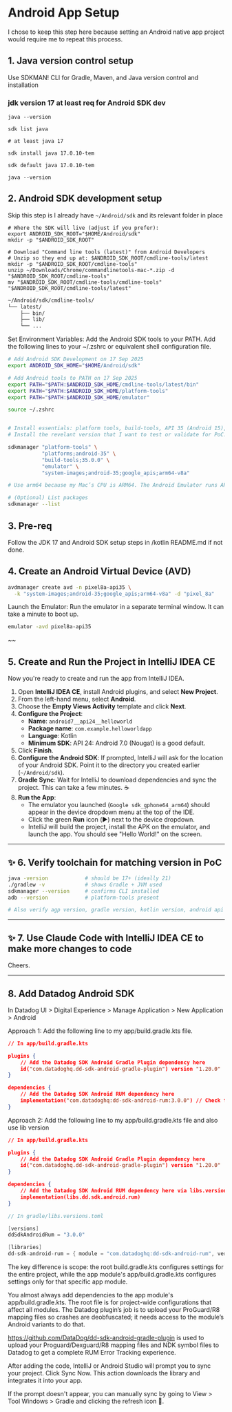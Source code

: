# Android App Setup
I chose to keep this step here because setting an Android native app project would require me to repeat this process. 

## 1. Java version control setup

Use SDKMAN! CLI for Gradle, Maven, and Java version control and installation

### jdk version 17 at least req for Android SDK dev
```
java --version

sdk list java

# at least java 17

sdk install java 17.0.10-tem

sdk default java 17.0.10-tem

java --version

```

## 2. Android SDK development setup 

Skip this step is I already have `~/Android/sdk` and its relevant folder in place

```
# Where the SDK will live (adjust if you prefer):
export ANDROID_SDK_ROOT="$HOME/Android/sdk"
mkdir -p "$ANDROID_SDK_ROOT"

# Download "Command line tools (latest)" from Android Developers
# Unzip so they end up at: $ANDROID_SDK_ROOT/cmdline-tools/latest
mkdir -p "$ANDROID_SDK_ROOT/cmdline-tools"
unzip ~/Downloads/Chrome/commandlinetools-mac-*.zip -d "$ANDROID_SDK_ROOT/cmdline-tools"
mv "$ANDROID_SDK_ROOT/cmdline-tools/cmdline-tools" "$ANDROID_SDK_ROOT/cmdline-tools/latest"
```

```bash
~/Android/sdk/cmdline-tools/
└── latest/
    ├── bin/
    ├── lib/
    └── ...
```

Set Environment Variables: Add the Android SDK tools to your PATH. Add the following lines to your ~/.zshrc or equivalent shell configuration file.
```bash
# Add Android SDK Development on 17 Sep 2025
export ANDROID_SDK_HOME="$HOME/Android/sdk"

# Add Android tools to PATH on 17 Sep 2025
export PATH="$PATH:$ANDROID_SDK_HOME/cmdline-tools/latest/bin"
export PATH="$PATH:$ANDROID_SDK_HOME/platform-tools"
export PATH="$PATH:$ANDROID_SDK_HOME/emulator"
```

```bash
source ~/.zshrc


# Install essentials: platform tools, build-tools, API 35 (Android 15), emulator, and an ARM64 system image
# Install the revelant version that I want to test or validate for PoC.

sdkmanager "platform-tools" \
           "platforms;android-35" \
           "build-tools;35.0.0" \
           "emulator" \
           "system-images;android-35;google_apis;arm64-v8a"

# Use arm64 because my Mac’s CPU is ARM64. The Android Emulator runs ARM system images natively on Apple Silicon and is much faster/stabler that way. x86_64 images are meant for Intel hosts. On Apple Silicon they rely on translation and are slower / flaky.

# (Optional) List packages
sdkmanager --list
```

## 3. Pre-req
Follow the JDK 17 and Android SDK setup steps in /kotlin README.md if not done. 

## 4. Create an Android Virtual Device (AVD)

```bash
avdmanager create avd -n pixel8a-api35 \
  -k "system-images;android-35;google_apis;arm64-v8a" -d "pixel_8a"
```

Launch the Emulator: Run the emulator in a separate terminal window. It can take a minute to boot up.

```bash
emulator -avd pixel8a-api35
```
~~

## 5. Create and Run the Project in IntelliJ IDEA CE

Now you're ready to create and run the app from IntelliJ IDEA.

1.  Open **IntelliJ IDEA CE**, install Android plugins, and select **New Project**.
2.  From the left-hand menu, select **Android**.
3.  Choose the **Empty Views Activity** template and click **Next**.
4.  **Configure the Project**:
    * **Name**: `android7__api24__helloworld`
    * **Package name**: `com.example.helloworldapp`
    * **Language**: Kotlin
    * **Minimum SDK**: API 24: Android 7.0 (Nougat) is a good default.
5.  Click **Finish**.
6.  **Configure the Android SDK**: If prompted, IntelliJ will ask for the location of your Android SDK. Point it to the directory you created earlier (`~/Android/sdk`).
7.  **Gradle Sync**: Wait for IntelliJ to download dependencies and sync the project. This can take a few minutes. ☕
8.  **Run the App**:
    * The emulator you launched (`Google sdk_gphone64_arm64`) should appear in the device dropdown menu at the top of the IDE.
    * Click the green **Run** icon (▶️) next to the device dropdown.
    * IntelliJ will build the project, install the APK on the emulator, and launch the app. You should see "Hello World!" on the screen.

---

## ✨ 6. Verify toolchain for matching version in PoC

``` bash
java -version            # should be 17+ (ideally 21)
./gradlew -v             # shows Gradle + JVM used
sdkmanager --version     # confirms CLI installed
adb --version            # platform-tools present

# Also verify agp version, gradle version, kotlin version, android api version
```

---

## ✨ 7. Use Claude Code with IntelliJ IDEA CE to make more changes to code
Cheers.

---

## 8. Add Datadog Android SDK
In Datadog UI > Digital Experience > Manage Application > New Application > Android

Approach 1: Add the following line to my app/build.gradle.kts file.
```json
// In app/build.gradle.kts

plugins {
    // Add the Datadog SDK Android Gradle Plugin dependency here
    id("com.datadoghq.dd-sdk-android-gradle-plugin") version "1.20.0"
}

dependencies {
    // Add the Datadog SDK Android RUM dependency here
    implementation("com.datadoghq:dd-sdk-android-rum:3.0.0") // Check for the latest version
}
```

Approach 2: Add the following line to my app/build.gradle.kts file and also use lib version
```json
// In app/build.gradle.kts

plugins {
    // Add the Datadog SDK Android Gradle Plugin dependency here
    id("com.datadoghq.dd-sdk-android-gradle-plugin") version "1.20.0"
}

dependencies {
    // Add the Datadog SDK Android RUM dependency here via libs.versions.toml
    implementation(libs.dd.sdk.android.rum)
}
```

```java
// In gradle/libs.versions.toml

[versions]
ddSdkAndroidRum = "3.0.0"

[libraries]
dd-sdk-android-rum = { module = "com.datadoghq:dd-sdk-android-rum", version.ref = "ddSdkAndroidRum" }
```

The key difference is scope: the root build.gradle.kts configures settings for the entire project, while the app module's app/build.gradle.kts configures settings only for that specific app module.

You almost always add dependencies to the app module's app/build.gradle.kts. The root file is for project-wide configurations that affect all modules. The Datadog plugin’s job is to upload your ProGuard/R8 mapping files so crashes are deobfuscated; it needs access to the module’s Android variants to do that.

https://github.com/DataDog/dd-sdk-android-gradle-plugin is used to upload your Proguard/Dexguard/R8 mapping files and NDK symbol files to Datadog to get a complete RUM Error Tracking experience.

After adding the code, IntelliJ or Android Studio will prompt you to sync your project. Click Sync Now. This action downloads the library and integrates it into your app.

If the prompt doesn't appear, you can manually sync by going to View > Tool Windows > Gradle and clicking the refresh icon 🔄.